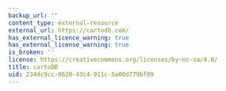```yaml
---
backup_url: ''
content_type: external-resource
external_url: https://cartodb.com/
has_external_licence_warning: true
has_external_license_warning: true
is_broken: ''
license: https://creativecommons.org/licenses/by-nc-sa/4.0/
title: cartoDB
uid: 234dc9cc-0620-43c4-911c-5a00d779bf09
---
```

